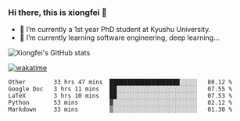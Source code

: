 ### Hi there, this is xiongfei 👋


- 🔭 I’m currently a 1st year PhD student at Kyushu University.
- 🌱 I’m currently learning software engineering, deep learning...

<!--
**Toma62299781/Toma62299781** is a ✨ _special_ ✨ repository because its `README.md` (this file) appears on your GitHub profile.
Here are some ideas to get you started:
-->

![Xiongfei's GitHub stats](https://github-readme-stats.vercel.app/api?username=Toma62299781)


[![wakatime](https://wakatime.com/badge/user/9e8d5516-d162-43e7-9563-87295d455a71.svg)](https://wakatime.com/@9e8d5516-d162-43e7-9563-87295d455a71)

<!--START_SECTION:waka-->
```text
Other        33 hrs 47 mins  ████████████████████░░░░░   80.12 % 
Google Doc   3 hrs 11 mins   ██░░░░░░░░░░░░░░░░░░░░░░░   07.55 % 
LaTeX        3 hrs 10 mins   ██░░░░░░░░░░░░░░░░░░░░░░░   07.53 % 
Python       53 mins         ▓░░░░░░░░░░░░░░░░░░░░░░░░   02.12 % 
Markdown     33 mins         ▒░░░░░░░░░░░░░░░░░░░░░░░░   01.30 % 
```
<!--END_SECTION:waka-->

